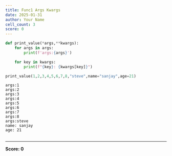 ```yaml
---
title: Func1 Args Kwargs
date: 2025-01-31
author: Your Name
cell_count: 3
score: 0
---
```


```python
def print_value(*args,**kwargs):
    for args in args:
        print(f'args:{args}')

    for key in kwargs:
        print(f"{key}: {kwargs[key]}")
```


```python
print_value(1,2,3,4,5,6,7,8,"steve",name="sanjay",age=21)
```

    args:1
    args:2
    args:3
    args:4
    args:5
    args:6
    args:7
    args:8
    args:steve
    name: sanjay
    age: 21



```python

```


---
**Score: 0**
